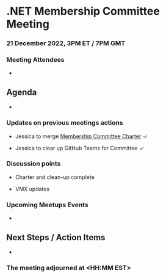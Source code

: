 # .NET Membership Committee Meeting

### 21 December 2022, 3PM ET / 7PM GMT
### Meeting Attendees

* 

## Agenda

*

### Updates on previous meetings actions

* Jessica to merge [Membership Committee Charter](https://github.com/dotnet-foundation/wg-membership/pull/89/files) ✓

* Jessica to clear up GitHub Teams for Committee ✓

### Discussion points

* Charter and clean-up complete

* VMX updates

### Upcoming Meetups Events
*

## Next Steps / Action Items

* 

### The meeting adjourned at <HH:MM EST>
